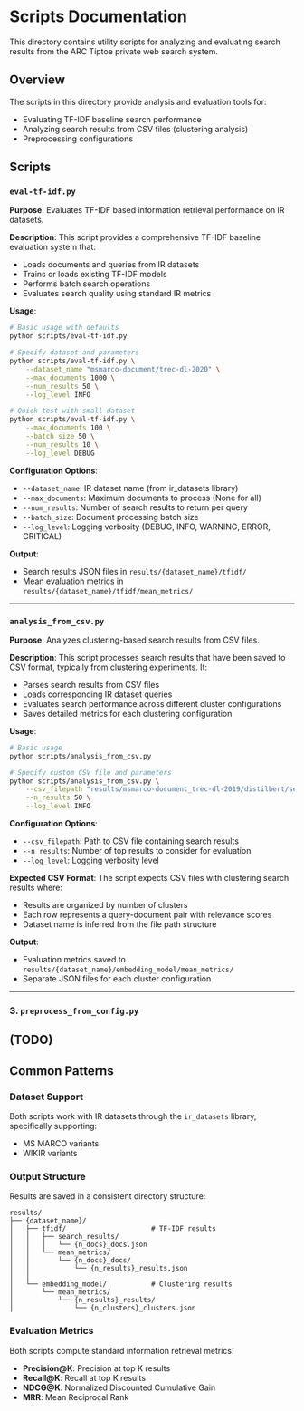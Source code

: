 # Scripts Documentation

This directory contains utility scripts for analyzing and evaluating search results from the ARC Tiptoe private web search system.

## Overview

The scripts in this directory provide analysis and evaluation tools for:
- Evaluating TF-IDF baseline search performance
- Analyzing search results from CSV files (clustering analysis)
- Preprocessing configurations

## Scripts

### `eval-tf-idf.py`

**Purpose**: Evaluates TF-IDF based information retrieval performance on IR datasets.

**Description**: This script provides a comprehensive TF-IDF baseline evaluation system that:
- Loads documents and queries from IR datasets
- Trains or loads existing TF-IDF models
- Performs batch search operations
- Evaluates search quality using standard IR metrics

**Usage**:
```bash
# Basic usage with defaults
python scripts/eval-tf-idf.py

# Specify dataset and parameters
python scripts/eval-tf-idf.py \
    --dataset_name "msmarco-document/trec-dl-2020" \
    --max_documents 1000 \
    --num_results 50 \
    --log_level INFO

# Quick test with small dataset
python scripts/eval-tf-idf.py \
    --max_documents 100 \
    --batch_size 50 \
    --num_results 10 \
    --log_level DEBUG
```

**Configuration Options**:
- `--dataset_name`: IR dataset name (from ir_datasets library)
- `--max_documents`: Maximum documents to process (None for all)
- `--num_results`: Number of search results to return per query
- `--batch_size`: Document processing batch size
- `--log_level`: Logging verbosity (DEBUG, INFO, WARNING, ERROR, CRITICAL)

**Output**:
- Search results JSON files in `results/{dataset_name}/tfidf/`
- Mean evaluation metrics in `results/{dataset_name}/tfidf/mean_metrics/`

---

### `analysis_from_csv.py`

**Purpose**: Analyzes clustering-based search results from CSV files.

**Description**: This script processes search results that have been saved to CSV format, typically from clustering experiments. It:
- Parses search results from CSV files
- Loads corresponding IR dataset queries
- Evaluates search performance across different cluster configurations
- Saves detailed metrics for each clustering configuration

**Usage**:
```bash
# Basic usage
python scripts/analysis_from_csv.py

# Specify custom CSV file and parameters
python scripts/analysis_from_csv.py \
    --csv_filepath "results/msmarco-document_trec-dl-2019/distilbert/search_results/experiment.csv" \
    --n_results 50 \
    --log_level INFO
```

**Configuration Options**:
- `--csv_filepath`: Path to CSV file containing search results
- `--n_results`: Number of top results to consider for evaluation
- `--log_level`: Logging verbosity level

**Expected CSV Format**: The script expects CSV files with clustering search results where:
- Results are organized by number of clusters
- Each row represents a query-document pair with relevance scores
- Dataset name is inferred from the file path structure

**Output**:
- Evaluation metrics saved to `results/{dataset_name}/embedding_model/mean_metrics/`
- Separate JSON files for each cluster configuration

---

### 3. `preprocess_from_config.py`

(TODO)
---

## Common Patterns

### Dataset Support
Both scripts work with IR datasets through the `ir_datasets` library, specifically supporting:
- MS MARCO variants
- WIKIR variants

### Output Structure
Results are saved in a consistent directory structure:
```
results/
├── {dataset_name}/
│   ├── tfidf/                     # TF-IDF results
│   │   ├── search_results/
│   │   │   └── {n_docs}_docs.json
│   │   └── mean_metrics/
│   │       └── {n_docs}_docs/
│   │           └── {n_results}_results.json
│   │
│   └── embedding_model/           # Clustering results
│       └── mean_metrics/
│           └── {n_results}_results/
│               └── {n_clusters}_clusters.json
```

### Evaluation Metrics
Both scripts compute standard information retrieval metrics:
- **Precision@K**: Precision at top K results
- **Recall@K**: Recall at top K results
- **NDCG@K**: Normalized Discounted Cumulative Gain
- **MRR**: Mean Reciprocal Rank
